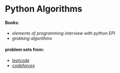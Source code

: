 # Python Algorithms

#### Books:
+ _elements of programming interview with python EPI_
+ _grokking algorithms_

#### problem sets from:
+ _[leetcode](https://leetcode.come)_
+ _[codeforces](https://codeforces.com)_